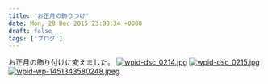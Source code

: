 ```yaml
---
title: 'お正月の飾りつけ'
date: Mon, 28 Dec 2015 23:08:34 +0000
draft: false
tags: ['ブログ']
---
```


お正月の飾り付けに変えました。 [![wpid-dsc_0214.jpg](//cafe-cooks.com/images/2015/12/wpid-dsc_0214-e1451343844303-576x1024.jpg)](//cafe-cooks.com/images/2015/12/wpid-dsc_0214-e1451343844303.jpg) [![wpid-dsc_0215.jpg](//cafe-cooks.com/images/2015/12/wpid-dsc_0215-e1451343865678-576x1024.jpg)](//cafe-cooks.com/images/2015/12/wpid-dsc_0215-e1451343865678.jpg) [![wpid-wp-1451343580248.jpeg](//cafe-cooks.com/images/2015/12/wpid-wp-1451343580248-e1451343882218-576x1024.jpeg)](//cafe-cooks.com/images/2015/12/wpid-wp-1451343580248-e1451343882218.jpeg)